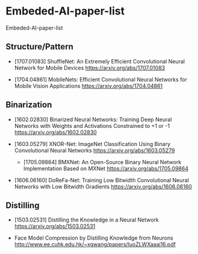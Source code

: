 # Embeded-AI-paper-list
Embeded-AI-paper-list

## Structure/Pattern

* [1707.01083] ShuffleNet: An Extremely Efficient Convolutional Neural Network for Mobile Devices
https://arxiv.org/abs/1707.01083

* [1704.04861] MobileNets: Efficient Convolutional Neural Networks for Mobile Vision Applications
https://arxiv.org/abs/1704.04861

## Binarization

* [1602.02830] Binarized Neural Networks: Training Deep Neural Networks with Weights and Activations Constrained to +1 or -1
https://arxiv.org/abs/1602.02830

* [1603.05279] XNOR-Net: ImageNet Classification Using Binary Convolutional Neural Networks
https://arxiv.org/abs/1603.05279

  * [1705.09864] BMXNet: An Open-Source Binary Neural Network Implementation Based on MXNet
https://arxiv.org/abs/1705.09864

* [1606.06160] DoReFa-Net: Training Low Bitwidth Convolutional Neural Networks with Low Bitwidth Gradients
https://arxiv.org/abs/1606.06160

## Distilling

* [1503.02531] Distilling the Knowledge in a Neural Network
https://arxiv.org/abs/1503.02531

* Face Model Compression by Distilling Knowledge from Neurons
http://www.ee.cuhk.edu.hk/~xgwang/papers/luoZLWXaaai16.pdf



